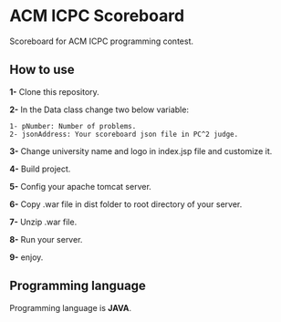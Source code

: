 # ACM ICPC Scoreboard

Scoreboard for ACM ICPC programming contest.

## How to use
**1-** Clone this repository.

**2-** In the Data class change two below variable:

    1- pNumber: Number of problems.
    2- jsonAddress: Your scoreboard json file in PC^2 judge.
    
**3-** Change university name and logo in index.jsp file and customize it.
	
**4-** Build project.

**5-** Config your apache tomcat server.

**6-** Copy .war file in dist folder to root directory of your server.

**7-** Unzip .war file.

**8-** Run your server.

**9-** enjoy.

## Programming language

Programming language is **JAVA**.


